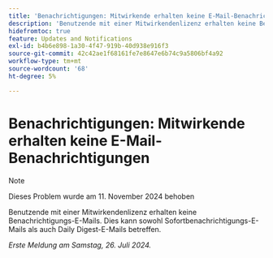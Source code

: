 ```yaml
---
title: 'Benachrichtigungen: Mitwirkende erhalten keine E-Mail-Benachrichtigungen '
description: 'Benutzende mit einer Mitwirkendenlizenz erhalten keine Benachrichtigungs-E-Mails. Dies kann sowohl Sofortbenachrichtigungs-E-Mails als auch Daily Digest-E-Mails betreffen. '
hidefromtoc: true
feature: Updates and Notifications
exl-id: b4b6e898-1a30-4f47-919b-40d938e916f3
source-git-commit: 42c42ae1f68161fe7e8647e6b74c9a5806bf4a92
workflow-type: tm+mt
source-wordcount: '68'
ht-degree: 5%

---
```


# Benachrichtigungen: Mitwirkende erhalten keine E-Mail-Benachrichtigungen

>[!NOTE]
>
>Dieses Problem wurde am 11. November 2024 behoben

Benutzende mit einer Mitwirkendenlizenz erhalten keine Benachrichtigungs-E-Mails. Dies kann sowohl Sofortbenachrichtigungs-E-Mails als auch Daily Digest-E-Mails betreffen.

_Erste Meldung am Samstag, 26. Juli 2024._
